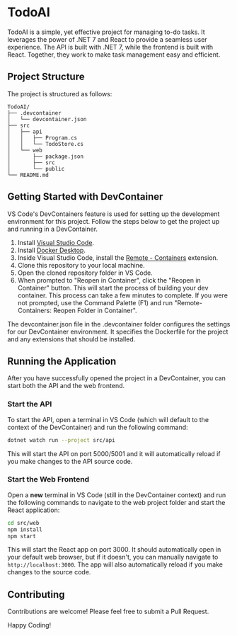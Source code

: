 # TodoAI

TodoAI is a simple, yet effective project for managing to-do tasks. It leverages the power of .NET 7 and React to provide a seamless user experience. The API is built with .NET 7, while the frontend is built with React. Together, they work to make task management easy and efficient.

## Project Structure

The project is structured as follows:

```
TodoAI/
├── .devcontainer
│   └── devcontainer.json
├── src
│   ├── api
│   │   ├── Program.cs
│   │   └── TodoStore.cs
│   └── web
│       ├── package.json
│       ├── src
│       └── public
└── README.md
```

## Getting Started with DevContainer

VS Code's DevContainers feature is used for setting up the development environment for this project. Follow the steps below to get the project up and running in a DevContainer.

1. Install [Visual Studio Code](https://code.visualstudio.com/).
2. Install [Docker Desktop](https://www.docker.com/products/docker-desktop).
3. Inside Visual Studio Code, install the [Remote - Containers](https://marketplace.visualstudio.com/items?itemName=ms-vscode-remote.remote-containers) extension.
4. Clone this repository to your local machine.
5. Open the cloned repository folder in VS Code.
6. When prompted to "Reopen in Container", click the "Reopen in Container" button. This will start the process of building your dev container. This process can take a few minutes to complete. If you were not prompted, use the Command Palette (F1) and run "Remote-Containers: Reopen Folder in Container".

The devcontainer.json file in the .devcontainer folder configures the settings for our DevContainer environment. It specifies the Dockerfile for the project and any extensions that should be installed.

## Running the Application

After you have successfully opened the project in a DevContainer, you can start both the API and the web frontend.

### Start the API
To start the API, open a terminal in VS Code (which will default to the context of the DevContainer) and run the following command:

```bash
dotnet watch run --project src/api
```

This will start the API on port 5000/5001 and it will automatically reload if you make changes to the API source code.

### Start the Web Frontend

Open a **new** terminal in VS Code (still in the DevContainer context) and run the following commands to navigate to the web project folder and start the React application:

```bash
cd src/web
npm install
npm start
```

This will start the React app on port 3000. It should automatically open in your default web browser, but if it doesn't, you can manually navigate to `http://localhost:3000`. The app will also automatically reload if you make changes to the source code.

## Contributing

Contributions are welcome! Please feel free to submit a Pull Request.

Happy Coding!
